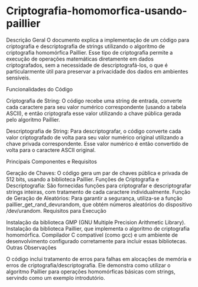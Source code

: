# Criptografia-homomorfica-usando-paillier

Descrição Geral
O documento explica a implementação de um código para criptografia e descriptografia de strings utilizando o algoritmo de criptografia homomórfica Paillier. Esse tipo de criptografia permite a execução de operações matemáticas diretamente em dados criptografados, sem a necessidade de descriptografá-los, o que é particularmente útil para preservar a privacidade dos dados em ambientes sensíveis.

Funcionalidades do Código

Criptografia de String: O código recebe uma string de entrada, converte cada caractere para seu valor numérico correspondente (usando a tabela ASCII), e então criptografa esse valor utilizando a chave pública gerada pelo algoritmo Paillier.

Descriptografia de String: Para descriptografar, o código converte cada valor criptografado de volta para seu valor numérico original utilizando a chave privada correspondente. Esse valor numérico é então convertido de volta para o caractere ASCII original.

Principais Componentes e Requisitos

Geração de Chaves: O código gera um par de chaves pública e privada de 512 bits, usando a biblioteca Paillier.
Funções de Criptografia e Descriptografia: São fornecidas funções para criptografar e descriptografar strings inteiras, com tratamento de cada caractere individualmente.
Função de Geração de Aleatórios: Para garantir a segurança, utiliza-se a função paillier_get_rand_devurandom, que obtém números aleatórios do dispositivo /dev/urandom.
Requisitos para Execução

Instalação da biblioteca GMP (GNU Multiple Precision Arithmetic Library).
Instalação da biblioteca Paillier, que implementa o algoritmo de criptografia homomórfica.
Compilador C compatível (como gcc) e um ambiente de desenvolvimento configurado corretamente para incluir essas bibliotecas.
Outras Observações

O código inclui tratamento de erros para falhas em alocações de memória e erros de criptografia/descriptografia.
Ele demonstra como utilizar o algoritmo Paillier para operações homomórficas básicas com strings, servindo como um exemplo introdutório.
